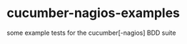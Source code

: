 cucumber-nagios-examples
========================

some example tests for the cucumber[-nagios] BDD suite